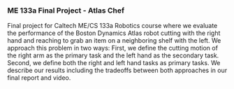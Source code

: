 ### ME 133a Final Project - Atlas Chef

Final project for Caltech ME/CS 133a Robotics course where we evaluate the performance of the Boston Dynamics Atlas robot cutting with the right hand and reaching to grab an item on a neighboring shelf with the left. We approach this problem in two ways: First, we define the cutting motion of the right arm as the primary task and the left hand as the secondary task. Second, we define both the right and left hand tasks as primary tasks. We describe our results including the tradeoffs between both approaches in our final report and video. 
